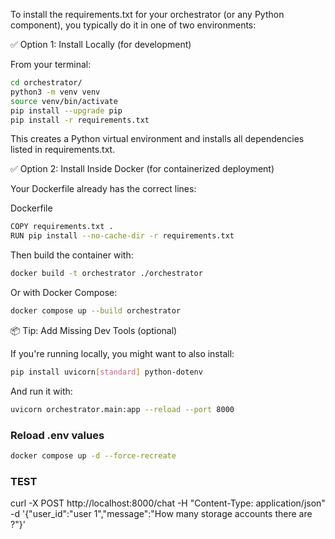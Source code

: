 To install the requirements.txt for your orchestrator (or any Python component), you typically do it in one of two environments:

✅ Option 1: Install Locally (for development)

From your terminal:


```bash
cd orchestrator/
python3 -m venv venv
source venv/bin/activate
pip install --upgrade pip
pip install -r requirements.txt
```


This creates a Python virtual environment and installs all dependencies listed in requirements.txt.

✅ Option 2: Install Inside Docker (for containerized deployment)

Your Dockerfile already has the correct lines:

Dockerfile
```bash
COPY requirements.txt .
RUN pip install --no-cache-dir -r requirements.txt
```
Then build the container with:

```bash
docker build -t orchestrator ./orchestrator
```

Or with Docker Compose:

```bash
docker compose up --build orchestrator
```

📦 Tip: Add Missing Dev Tools (optional)

If you're running locally, you might want to also install:

```bash
pip install uvicorn[standard] python-dotenv

```

And run it with:

```bash
uvicorn orchestrator.main:app --reload --port 8000

```


### Reload .env values

```bash
docker compose up -d --force-recreate
```


### TEST

curl -X POST http://localhost:8000/chat -H "Content-Type: application/json" -d '{"user_id":"user 1","message":"How many storage accounts there are ?"}'
